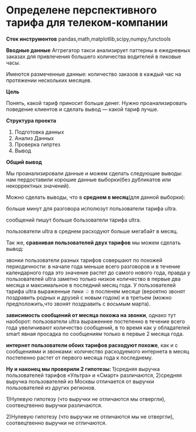 # **Определене перспективного тарифа для телеком-компании**

**Стек инструментов**
pandas,math,matplotlib,scipy,numpy,functools

**Вводные данные**
Аггрегатор такси анализирует паттерны в ежедневных заказах для привлечения большего количества водителей в пиковые часы.

Имеются размеченные данные: количество заказов в каждый час на протяжении нескольких месяцев.

**Цель**

Понять, какой тариф приносит больше денег. Нужно проанализировать поведение клиентов и сделать вывод — какой тариф лучше.

**Структура проекта**
1. Подготовка данных
2. Анализ Данных
3. Проверка гипртез
4. Вывод

**Общий вывод**

Мы проанализировали данные и можем сделать следующие выводы: нам пердоставили хорошие данные выборки(без дубликатов или некорректных значений).

Можно сделать выводы, что в **среднем в месяц**(для данной выборки):

больше минут для разговора исполюзут пользователи тарифа ultra.

сообщений пишут больше бользователи тарифа ultra.

пользователи ultra в среднем расходуют больше мегабайт в месяц.

Так же, **сравнивая пользователей двух тарифов** мы можем сделать вывод:

звонки пользователи разных тарифов совершают по похожей периодичности: в начале года меньше всего разговоров и в течение календарного года это значение растет до самого нового года, правда у пользователей ultra заметно только низкое количество в первые два месяца и максимальное в последний месяц года. У пользователей тарифа ultra выраженные пики ♤ в посленем месяце (вероятно звонят поздравить родных и друзей с новым годом) и в третьем (можно предположить,что звонят поздравить с восьмым марта).

**зависимость сообщений от месяца похожа на звонки**, однако тут наоборот: пользователи ultra выраженнее постепенно в течение всего года увеличивают количество сообщений, в то время как у обладателей smart явная просадка по сообщениям только в первые 2 месяца года.

**интернет пользователи обоих тарифов расходуют похоже**, как и с сообщениями и звонками: количество расходуемого интернета в месяц постепенно растет от первого месяца года к последнему.

**Ну и наконец мы проверили 2 гипотезы:** 1)средняя выручка пользователей тарифов «Ультра» и «Смарт» различаются, 2)средняя выручка пользователей из Москвы отличается от выручки пользователей из других регионов.

1)Нулевую гипотезу (что выручки не отличаются мы отвергли), соотвецтвенно выручки различаются.

2)Нулевую гипотезу (что выручки не отличаются мы не отвергли), соотвецтвенно выручки не отличаются.
